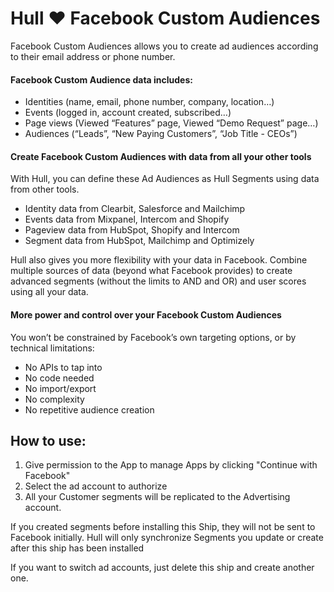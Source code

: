 # Hull ♥ Facebook Custom Audiences

Facebook Custom Audiences allows you to create ad audiences according to their email address or phone number.

#### Facebook Custom Audience data includes:

- Identities (name, email, phone number, company, location…)
- Events (logged in, account created, subscribed…)
- Page views (Viewed “Features” page, Viewed “Demo Request” page…)
- Audiences (“Leads”, “New Paying Customers”, “Job Title - CEOs”)

#### Create Facebook Custom Audiences with data from all your other tools

With Hull, you can define these Ad Audiences as Hull Segments using data from other tools.

- Identity data from Clearbit, Salesforce and Mailchimp
- Events data from Mixpanel, Intercom and Shopify
- Pageview data from HubSpot, Shopify and Intercom
- Segment data from HubSpot, Mailchimp and Optimizely

Hull also gives you more flexibility with your data in Facebook. Combine multiple sources of data (beyond what Facebook provides) to create advanced segments (without the limits to AND and OR) and user scores using all your data.

#### More power and control over your Facebook Custom Audiences

You won’t be constrained by Facebook’s own targeting options, or by  technical limitations:

- No APIs to tap into
- No code needed
- No import/export
- No complexity
- No repetitive audience creation


## How to use:

1. Give permission to the App to manage Apps by clicking "Continue with Facebook"
2. Select the ad account to authorize
3. All your Customer segments will be replicated to the Advertising account.

If you created segments before installing this Ship, they will not be sent to Facebook initially. Hull will only synchronize Segments you update or create after this ship has been installed

If you want to switch ad accounts, just delete this ship and create another one.
